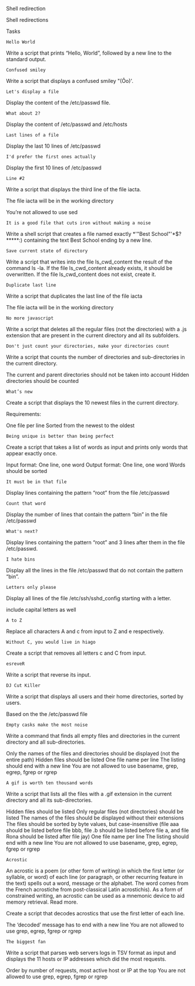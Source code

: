 Shell redirection


Shell redirections

Tasks

    Hello World

Write a script that prints “Hello, World”, followed by a new line to the standard output.

    Confused smiley

Write a script that displays a confused smiley "(Ôo)'.

    Let's display a file

Display the content of the /etc/passwd file.

    What about 2?

Display the content of /etc/passwd and /etc/hosts

    Last lines of a file

Display the last 10 lines of /etc/passwd

    I'd prefer the first ones actually

Display the first 10 lines of /etc/passwd

    Line #2

Write a script that displays the third line of the file iacta.

The file iacta will be in the working directory

You’re not allowed to use sed

    It is a good file that cuts iron without making a noise

Write a shell script that creates a file named exactly *\'"Best School"'\*$?*****:) containing the text Best School ending by a new line.

    Save current state of directory

Write a script that writes into the file ls_cwd_content the result of the command ls -la. If the file ls_cwd_content already exists, it should be overwritten. If the file ls_cwd_content does not exist, create it.

    Duplicate last line

Write a script that duplicates the last line of the file iacta

The file iacta will be in the working directory

    No more javascript

Write a script that deletes all the regular files (not the directories) with a .js extension that are present in the current directory and all its subfolders.

    Don't just count your directories, make your directories count

Write a script that counts the number of directories and sub-directories in the current directory.

The current and parent directories should not be taken into account Hidden directories should be counted

    What’s new

Create a script that displays the 10 newest files in the current directory.

Requirements:

One file per line Sorted from the newest to the oldest

    Being unique is better than being perfect

Create a script that takes a list of words as input and prints only words that appear exactly once.

Input format: One line, one word Output format: One line, one word Words should be sorted

    It must be in that file

Display lines containing the pattern “root” from the file /etc/passwd

    Count that word

Display the number of lines that contain the pattern “bin” in the file /etc/passwd

    What's next?

Display lines containing the pattern “root” and 3 lines after them in the file /etc/passwd.

    I hate bins

Display all the lines in the file /etc/passwd that do not contain the pattern “bin”.

    Letters only please

Display all lines of the file /etc/ssh/sshd_config starting with a letter.

include capital letters as well

    A to Z

Replace all characters A and c from input to Z and e respectively.

    Without C, you would live in hiago

Create a script that removes all letters c and C from input.

    esreveR

Write a script that reverse its input.

    DJ Cut Killer

Write a script that displays all users and their home directories, sorted by users.

Based on the the /etc/passwd file

    Empty casks make the most noise

Write a command that finds all empty files and directories in the current directory and all sub-directories.

Only the names of the files and directories should be displayed (not the entire path) Hidden files should be listed One file name per line The listing should end with a new line You are not allowed to use basename, grep, egrep, fgrep or rgrep

    A gif is worth ten thousand words

Write a script that lists all the files with a .gif extension in the current directory and all its sub-directories.

Hidden files should be listed Only regular files (not directories) should be listed The names of the files should be displayed without their extensions The files should be sorted by byte values, but case-insensitive (file aaa should be listed before file bbb, file .b should be listed before file a, and file Rona should be listed after file jay) One file name per line The listing should end with a new line You are not allowed to use basename, grep, egrep, fgrep or rgrep

    Acrostic

An acrostic is a poem (or other form of writing) in which the first letter (or syllable, or word) of each line (or paragraph, or other recurring feature in the text) spells out a word, message or the alphabet. The word comes from the French acrostiche from post-classical Latin acrostichis). As a form of constrained writing, an acrostic can be used as a mnemonic device to aid memory retrieval. Read more.

Create a script that decodes acrostics that use the first letter of each line.

The ‘decoded’ message has to end with a new line You are not allowed to use grep, egrep, fgrep or rgrep

    The biggest fan

Write a script that parses web servers logs in TSV format as input and displays the 11 hosts or IP addresses which did the most requests.

Order by number of requests, most active host or IP at the top You are not allowed to use grep, egrep, fgrep or rgrep

